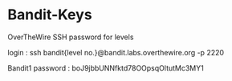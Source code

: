 # Bandit-Keys
OverTheWire SSH password for levels

login : ssh bandit{level no.}@bandit.labs.overthewire.org -p 2220

Bandit1 password : boJ9jbbUNNfktd78OOpsqOltutMc3MY1
